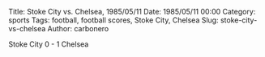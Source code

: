 Title: Stoke City vs. Chelsea, 1985/05/11
Date: 1985/05/11 00:00
Category: sports
Tags: football, football scores, Stoke City, Chelsea
Slug: stoke-city-vs-chelsea
Author: carbonero


Stoke City 0 - 1 Chelsea
